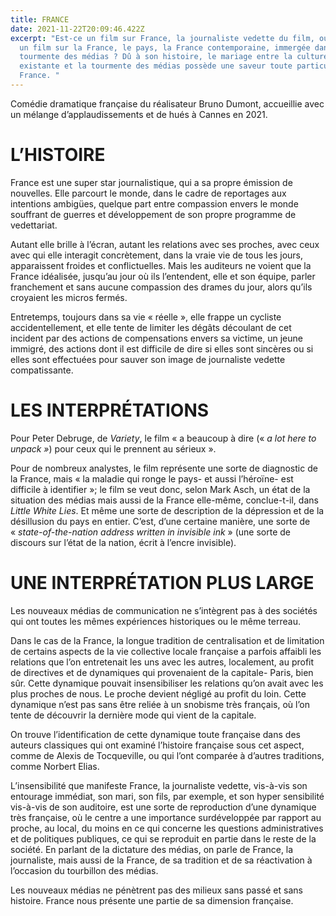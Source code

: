 ```yaml
---
title: FRANCE
date: 2021-11-22T20:09:46.422Z
excerpt: "Est-ce un film sur France, la journaliste vedette du film, ou est-ce
  un film sur la France, le pays, la France contemporaine, immergée dans la
  tourmente des médias ? Dû à son histoire, le mariage entre la culture déjà
  existante et la tourmente des médias possède une saveur toute particulière en
  France. "
---
```

Comédie dramatique française du réalisateur Bruno Dumont, accueillie avec un mélange d’applaudissements et de hués à Cannes en 2021.

# L’HISTOIRE

France est une super star journalistique, qui a sa propre émission de nouvelles. Elle parcourt le monde, dans le cadre de reportages aux intentions ambigües, quelque part entre compassion envers le monde souffrant de guerres et développement de son propre programme de vedettariat.

Autant elle brille à l’écran, autant les relations avec ses proches, avec ceux avec qui elle interagit concrètement, dans la vraie vie de tous les jours, apparaissent froides et conflictuelles. Mais les auditeurs ne voient que la France idéalisée, jusqu’au jour où ils l’entendent, elle et son équipe, parler franchement et sans aucune compassion des drames du jour, alors qu’ils croyaient les micros fermés.

Entretemps, toujours dans sa vie « réelle », elle frappe un cycliste accidentellement, et elle tente de limiter les dégâts découlant de cet incident par des actions de compensations envers sa victime, un jeune immigré, des actions dont il est difficile de dire si elles sont sincères ou si elles sont effectuées pour sauver son image de journaliste vedette compatissante.

# LES INTERPRÉTATIONS

Pour Peter Debruge, de *Variety*, le film « a beaucoup à dire (« *a lot here to unpack »*) pour ceux qui le prennent au sérieux ».

Pour de nombreux analystes, le film représente une sorte de diagnostic de la France, mais « la maladie qui ronge le pays- et aussi l’héroïne- est difficile à identifier »; le film se veut donc, selon Mark Asch, un état de la situation des médias mais aussi de la France elle-même, conclue-t-il, dans *Little White Lies*. Et même une sorte de description de la dépression et de la désillusion du pays en entier. C’est, d’une certaine manière, une sorte de « *state-of-the-nation address written in invisible ink* » (une sorte de discours sur l’état de la nation, écrit à l’encre invisible).

# UNE INTERPRÉTATION PLUS LARGE

Les nouveaux médias de communication ne s’intègrent pas à des sociétés qui ont toutes les mêmes expériences historiques ou le même terreau.

Dans le cas de la France, la longue tradition de centralisation et de limitation de certains aspects de la vie collective locale française a parfois affaibli les relations que l’on entretenait les uns avec les autres, localement, au profit de directives et de dynamiques qui provenaient de la capitale- Paris, bien sûr. Cette dynamique pouvait insensibiliser les relations qu’on avait avec les plus proches de nous. Le proche devient négligé au profit du loin. Cette dynamique n’est pas sans être reliée à un snobisme très français, où l’on tente de découvrir la dernière mode qui vient de la capitale.

On trouve l’identification de cette dynamique toute française dans des auteurs classiques qui ont examiné l’histoire française sous cet aspect, comme de Alexis de Tocqueville, ou qui l’ont comparée à d’autres traditions, comme Norbert Elias.

L’insensibilité que manifeste France, la journaliste vedette, vis-à-vis son entourage immédiat, son mari, son fils, par exemple, et son hyper sensibilité vis-à-vis de son auditoire, est une sorte de reproduction d’une dynamique très française, où le centre a une importance surdéveloppée par rapport au proche, au local, du moins en ce qui concerne les questions administratives et de politiques publiques, ce qui se reproduit en partie dans le reste de la société. En parlant de la dictature des médias, on parle de France, la journaliste, mais aussi de la France, de sa tradition et de sa réactivation à l’occasion du tourbillon des médias.

Les nouveaux médias ne pénètrent pas des milieux sans passé et sans histoire. France nous présente une partie de sa dimension française.